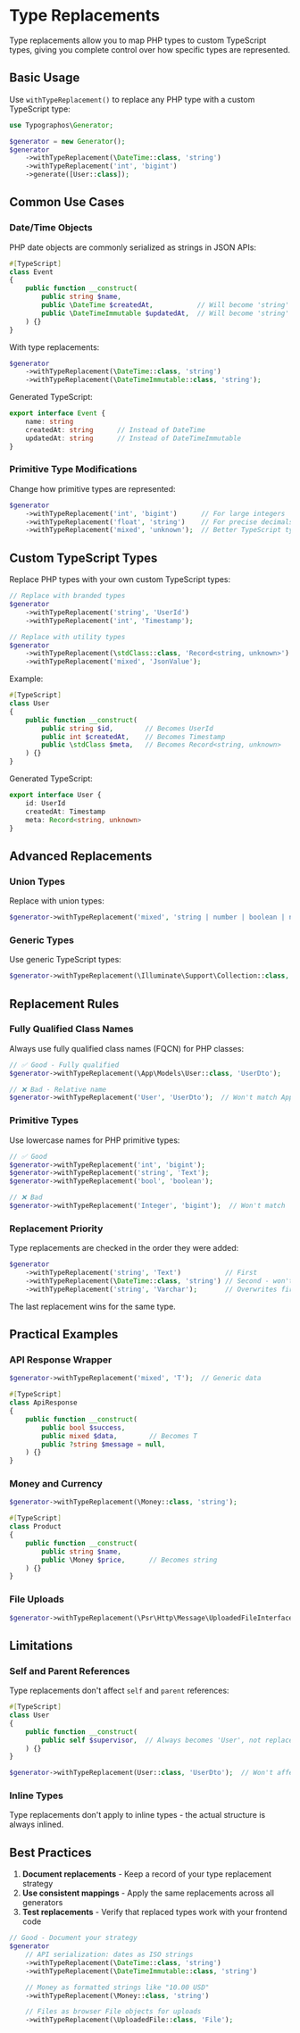 # Type Replacements

Type replacements allow you to map PHP types to custom TypeScript types, giving you complete control over how specific types are represented.

## Basic Usage

Use `withTypeReplacement()` to replace any PHP type with a custom TypeScript type:

```php
use Typographos\Generator;

$generator = new Generator();
$generator
    ->withTypeReplacement(\DateTime::class, 'string')
    ->withTypeReplacement('int', 'bigint')
    ->generate([User::class]);
```

## Common Use Cases

### Date/Time Objects

PHP date objects are commonly serialized as strings in JSON APIs:

```php
#[TypeScript]
class Event
{
    public function __construct(
        public string $name,
        public \DateTime $createdAt,           // Will become 'string'
        public \DateTimeImmutable $updatedAt,  // Will become 'string'
    ) {}
}
```

With type replacements:
```php
$generator
    ->withTypeReplacement(\DateTime::class, 'string')
    ->withTypeReplacement(\DateTimeImmutable::class, 'string');
```

Generated TypeScript:
```typescript
export interface Event {
    name: string
    createdAt: string      // Instead of DateTime
    updatedAt: string      // Instead of DateTimeImmutable
}
```

### Primitive Type Modifications

Change how primitive types are represented:

```php
$generator
    ->withTypeReplacement('int', 'bigint')      // For large integers
    ->withTypeReplacement('float', 'string')    // For precise decimals
    ->withTypeReplacement('mixed', 'unknown');  // Better TypeScript type
```

## Custom TypeScript Types

Replace PHP types with your own custom TypeScript types:

```php
// Replace with branded types
$generator
    ->withTypeReplacement('string', 'UserId')
    ->withTypeReplacement('int', 'Timestamp');

// Replace with utility types
$generator
    ->withTypeReplacement(\stdClass::class, 'Record<string, unknown>')
    ->withTypeReplacement('mixed', 'JsonValue');
```

Example:

```php
#[TypeScript]
class User
{
    public function __construct(
        public string $id,        // Becomes UserId
        public int $createdAt,    // Becomes Timestamp
        public \stdClass $meta,   // Becomes Record<string, unknown>
    ) {}
}
```

Generated TypeScript:
```typescript
export interface User {
    id: UserId
    createdAt: Timestamp
    meta: Record<string, unknown>
}
```

## Advanced Replacements

### Union Types

Replace with union types:

```php
$generator->withTypeReplacement('mixed', 'string | number | boolean | null');
```

### Generic Types

Use generic TypeScript types:

```php
$generator->withTypeReplacement(\Illuminate\Support\Collection::class, 'Array<T>');
```

## Replacement Rules

### Fully Qualified Class Names

Always use fully qualified class names (FQCN) for PHP classes:

```php
// ✅ Good - Fully qualified
$generator->withTypeReplacement(\App\Models\User::class, 'UserDto');

// ❌ Bad - Relative name
$generator->withTypeReplacement('User', 'UserDto');  // Won't match App\Models\User
```

### Primitive Types

Use lowercase names for PHP primitive types:

```php
// ✅ Good
$generator->withTypeReplacement('int', 'bigint');
$generator->withTypeReplacement('string', 'Text');
$generator->withTypeReplacement('bool', 'boolean');

// ❌ Bad
$generator->withTypeReplacement('Integer', 'bigint');  // Won't match
```

### Replacement Priority

Type replacements are checked in the order they were added:

```php
$generator
    ->withTypeReplacement('string', 'Text')           // First
    ->withTypeReplacement(\DateTime::class, 'string') // Second - won't become 'Text'
    ->withTypeReplacement('string', 'Varchar');       // Overwrites first replacement
```

The last replacement wins for the same type.

## Practical Examples

### API Response Wrapper

```php
$generator->withTypeReplacement('mixed', 'T');  // Generic data

#[TypeScript]
class ApiResponse
{
    public function __construct(
        public bool $success,
        public mixed $data,        // Becomes T
        public ?string $message = null,
    ) {}
}
```

### Money and Currency

```php
$generator->withTypeReplacement(\Money::class, 'string');

#[TypeScript]
class Product
{
    public function __construct(
        public string $name,
        public \Money $price,      // Becomes string
    ) {}
}
```

### File Uploads

```php
$generator->withTypeReplacement(\Psr\Http\Message\UploadedFileInterface::class, 'File');
```

## Limitations

### Self and Parent References

Type replacements don't affect `self` and `parent` references:

```php
#[TypeScript]
class User
{
    public function __construct(
        public self $supervisor,  // Always becomes 'User', not replacement
    ) {}
}

$generator->withTypeReplacement(User::class, 'UserDto');  // Won't affect 'self'
```

### Inline Types

Type replacements don't apply to inline types - the actual structure is always inlined.

## Best Practices

1. **Document replacements** - Keep a record of your type replacement strategy
2. **Use consistent mappings** - Apply the same replacements across all generators
3. **Test replacements** - Verify that replaced types work with your frontend code

```php
// Good - Document your strategy
$generator
    // API serialization: dates as ISO strings
    ->withTypeReplacement(\DateTime::class, 'string')
    ->withTypeReplacement(\DateTimeImmutable::class, 'string')

    // Money as formatted strings like "10.00 USD"
    ->withTypeReplacement(\Money::class, 'string')

    // Files as browser File objects for uploads
    ->withTypeReplacement(\UploadedFile::class, 'File');
```